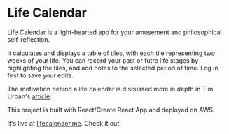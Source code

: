 # Life Calendar

Life Calendar is a light-hearted app for your amusement and philosophical self-reflection.

It calculates and displays a table of tiles, with each tile representing two weeks of your life. You can record your past or futre life stages by highlighting the tiles, and add notes to the selected period of time. Log in first to save your edits.

The motivation behind a life calendar is discussed more in depth in Tim Urban's [article](https://waitbutwhy.com/2014/05/life-weeks.html).

This project is built with React/Create React App and deployed on AWS.

It's live at [lifecalender.me](https://lifecalender.me). Check it out!